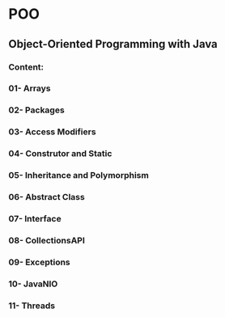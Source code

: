 # POO

## Object-Oriented Programming with Java

### Content:

### 01- Arrays                          
### 02- Packages                         
### 03- Access Modifiers        
### 04- Construtor and Static           
### 05- Inheritance and Polymorphism     
### 06- Abstract Class
### 07- Interface
### 08- CollectionsAPI
### 09- Exceptions
### 10- JavaNIO
### 11- Threads
